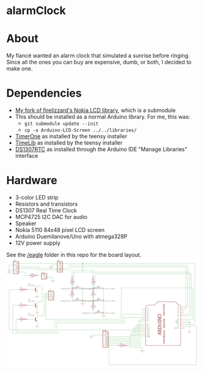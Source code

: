 alarmClock
========
# About
My fiancé wanted an alarm clock that simulated a sunrise before ringing.  Since all the ones you can buy are expensive, dumb, or both, I decided to make one.

# Dependencies
 * [My fork of firelizzard's Nokia LCD library](https://github.com/rigel314/Arduino-LCD-Screen), which is a submodule
  * This should be installed as a normal Arduino library. For me, this was:
    * `git submodule update --init`
    * `cp -a Arduino-LCD-Screen ../../libraries/`
 * [TimerOne](https://github.com/PaulStoffregen/TimerOne) as installed by the teensy installer
 * [TimeLib](https://github.com/PaulStoffregen/Time) as installed by the teensy installer
 * [DS1307RTC](https://github.com/PaulStoffregen/DS1307RTC) as installed through the Arduino IDE "Manage Libraries" interface

# Hardware
 * 3-color LED strip
 * Resistors and transistors
 * DS1307 Real Time Clock
 * MCP4725 I2C DAC for audio
 * Speaker
 * Nokia 5110 84x48 pixel LCD screen
 * Arduino Duemilanove/Uno with atmega328P
 * 12V power supply

See the [/eagle](https://github.com/rigel314/alarmClock/tree/master/eagle) folder in this repo for the board layout.
<a href="https://raw.githubusercontent.com/rigel314/alarmClock/master/images/schematic.png">![Schematic](https://raw.githubusercontent.com/rigel314/alarmClock/master/images/schematic.png)</a>
